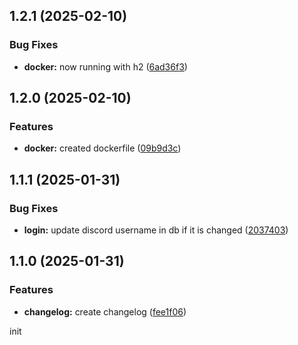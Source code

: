 ## 1.2.1 (2025-02-10)


### Bug Fixes

* **docker:** now running with h2 ([6ad36f3](https://github.com/bitsneak/DiscordSchoolBot/commit/6ad36f38caeb2e92fdb43b036717db6d6b9fce8b))

## 1.2.0 (2025-02-10)


### Features

* **docker:** created dockerfile ([09b9d3c](https://github.com/bitsneak/DiscordSchoolBot/commit/09b9d3c111188dc102b4b900bc15fa420f4102e6))

## 1.1.1 (2025-01-31)


### Bug Fixes

* **login:** update discord username  in db if it is changed ([2037403](https://github.com/bitsneak/DiscordSchoolBot/commit/20374039952bc2de0c51f93f9d81cffdfb2ed2d9))

## 1.1.0 (2025-01-31)


### Features

* **changelog:** create changelog ([fee1f06](https://github.com/bitsneak/DiscordSchoolBot/commit/fee1f06e91e7d418f11aa1821aa2172676282a65))

init